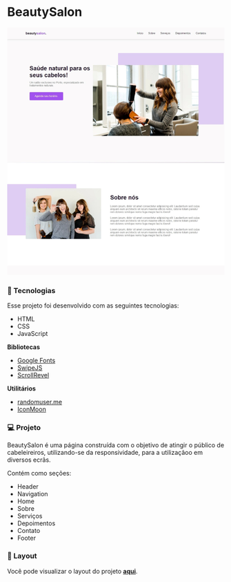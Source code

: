 # BeautySalon

<p>
  <img src="BeautySalon.jpeg">
</p>

### 🚀 Tecnologias

Esse projeto foi desenvolvido com as seguintes tecnologias:

- HTML
- CSS
- JavaScript

**Bibliotecas**

- [Google Fonts](https://fonts.google.com/)
- [SwipeJS](https://github.com/nolimits4web/Swiper)
- [ScrollRevel](https://scrollrevealjs.org)

**Utilitários**

- [randomuser.me](https://randomuser.me/photos)
- [IconMoon](https://icomoon.io/app/#/select)

### 💻 Projeto

BeautySalon é uma página construída com o objetivo de atingir o público de cabeleireiros, utilizando-se da responsividade, para a utilizaçãoo em diversos ecrãs.

Contém como seções: 
- Header
- Navigation
- Home
- Sobre
- Serviços
- Depoimentos
- Contato
- Footer

### 🔖 Layout

Você pode visualizar o layout do projeto <a href="https://www.figma.com/file/HhmBQpyaYLCzxC06LdtZSU/BeautySalon?node-id=0%3A1" target="_blank"><strong>aqui</strong><a/>. 
